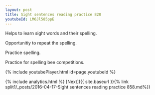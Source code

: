 ```yaml
---
layout: post
title: Sight sentences reading practice 820
youtubeId: LM6Jl585ppE
---
```

 
 
Helps to learn sight words and their spelling.

Opportunitiy to repeat the spelling. 

Practice spelling. 
 
Practice for spelling bee competitions. 
 
{% include youtubePlayer.html id=page.youtubeId %}
 
 
{% include analytics.html %} 
[Next]({{ site.baseurl }}{% link  split1/_posts/2016-04-17-Sight sentences reading practice 858.md%})
 
